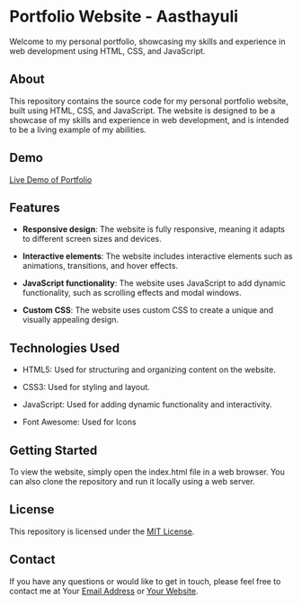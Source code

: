 # Portfolio Website - Aasthayuli

Welcome to my personal portfolio, showcasing my skills and experience in web development using HTML, CSS, and JavaScript.

## About

This repository contains the source code for my personal portfolio website, built using HTML, CSS, and JavaScript. The website is designed to be a showcase of my skills and experience in web development, and is intended to be a living example of my abilities.

## Demo

[Live Demo of Portfolio](https://aasthayuli.netlify.app/ "Aasthayuli's Personal portfolio")

## Features

- **Responsive design**: The website is fully responsive, meaning it adapts to different screen sizes and devices.

- **Interactive elements**: The website includes interactive elements such as animations, transitions, and hover effects.

- **JavaScript functionality**: The website uses JavaScript to add dynamic functionality, such as scrolling effects and modal windows.

- **Custom CSS**: The website uses custom CSS to create a unique and visually appealing design.

## Technologies Used

- HTML5: Used for structuring and organizing content on the website.

- CSS3: Used for styling and layout.

- JavaScript: Used for adding dynamic functionality and interactivity.

- Font Awesome: Used for Icons

## Getting Started

To view the website, simply open the index.html file in a web browser. You can also clone the repository and run it locally using a web server.

## License

This repository is licensed under the [MIT License]().

## Contact

If you have any questions or would like to get in touch, please feel free to contact me at Your [Email Address]() or [Your Website]().
